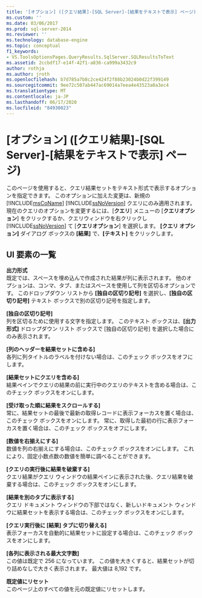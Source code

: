 ```yaml
---
title: '[オプション] ([クエリ結果]-[SQL Server]-[結果をテキストで表示] ページ) |Microsoft Docs'
ms.custom: ''
ms.date: 03/06/2017
ms.prod: sql-server-2014
ms.reviewer: ''
ms.technology: database-engine
ms.topic: conceptual
f1_keywords:
- VS.ToolsOptionsPages.QueryResults.SqlServer.SQLResultsToText
ms.assetid: 2ccbdf17-e14f-42f1-a836-ca999a3432c9
author: rothja
ms.author: jroth
ms.openlocfilehash: b7d785a7b8c2ce424f2f88b23024b0d22f399149
ms.sourcegitcommit: 9ee72c507ab447ac69014a7eea4e43523a0a3ec4
ms.translationtype: MT
ms.contentlocale: ja-JP
ms.lasthandoff: 06/17/2020
ms.locfileid: "84930023"
---
```

# <a name="options-query-results-sql-server-results-to-text-page"></a>[オプション] ([クエリ結果]-[SQL Server]-[結果をテキストで表示] ページ)
  このページを使用すると、クエリ結果セットをテキスト形式で表示するオプションを指定できます。 このオプションに加えた変更は、新規の [!INCLUDE[msCoName](../includes/msconame-md.md)] [!INCLUDE[ssNoVersion](../includes/ssnoversion-md.md)] クエリにのみ適用されます。 現在のクエリのオプションを変更するには、[**クエリ**] メニューの [**クエリオプション**] をクリックするか、クエリウィンドウを右クリックし [!INCLUDE[ssNoVersion](../includes/ssnoversion-md.md)] て [**クエリオプション**] を選択します。 **[クエリ オプション]** ダイアログ ボックスの **[結果]** で、**[テキスト]** をクリックします。  
  
## <a name="ui-element-list"></a>UI 要素の一覧  
 **出力形式**  
 既定では、スペースを埋め込んで作成された結果が列に表示されます。 他のオプションは、コンマ、タブ、またはスペースを使用して列を区切るオプションです。 このドロップダウン リストから **[独自の区切り記号]** を選択し、**[独自の区切り記号]** テキスト ボックスで別の区切り記号を指定します。  
  
 **[独自の区切り記号]**  
 列を区切るために使用する文字を指定します。 このテキスト ボックスは、**[出力形式]** ドロップダウン リスト ボックスで [独自の区切り記号] を選択した場合にのみ表示されます。  
  
 **[列のヘッダーを結果セットに含める]**  
 各列に列タイトルのラベルを付けない場合は、このチェック ボックスをオフにします。  
  
 **[結果セットにクエリを含める]**  
 結果ペインでクエリの結果の前に実行中のクエリのテキストを含める場合は、このチェック ボックスをオンにします。  
  
 **[受け取った順に結果をスクロールする]**  
 常に、結果セットの最後で最新の取得レコードに表示フォーカスを置く場合は、このチェック ボックスをオンにします。 常に、取得した最初の行に表示フォーカスを置く場合は、このチェック ボックスをオフにします。  
  
 **[数値を右揃えにする]**  
 数値を列の右揃えにする場合は、このチェック ボックスをオンにします。 これにより、固定小数点数の数値を簡単に調べることができます。  
  
 **[クエリの実行後に結果を破棄する]**  
 クエリ結果がクエリ ウィンドウの結果ペインに表示された後、クエリ結果を破棄する場合は、このチェック ボックスをオンにします。  
  
 **[結果を別のタブに表示する]**  
 クエリ ドキュメント ウィンドウの下部ではなく、新しいドキュメント ウィンドウに結果セットを表示する場合は、このチェック ボックスをオンにします。  
  
 **[クエリ実行後に [結果] タブに切り替える]**  
 表示フォーカスを自動的に結果セットに設定する場合は、このチェック ボックスをオンにします。  
  
 **[各列に表示される最大文字数]**  
 この値は既定で 256 になっています。 この値を大きくすると、結果セットが切り詰めなしで大きく表示されます。 最大値は 8,192 です。  
  
 **既定値にリセット**  
 このページ上のすべての値を元の既定値にリセットします。  
  
  
